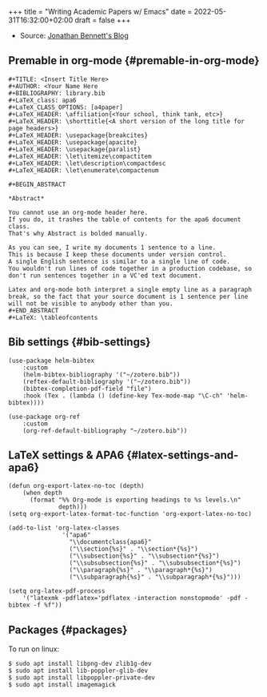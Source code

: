 +++
title = "Writing Academic Papers w/ Emacs"
date = 2022-05-31T16:32:00+02:00
draft = false
+++

-   Source: [Jonathan Bennett's Blog](https://jonathanabennett.github.io/blog/2019/05/29/writing-academic-papers-with-org-mode/)


## Premable in org-mode {#premable-in-org-mode}

```text
#+TITLE: <Insert Title Here>
#+AUTHOR: <Your Name Here
#+BIBLIOGRAPHY: library.bib
#+LaTeX_class: apa6
#+LaTeX_CLASS_OPTIONS: [a4paper]
#+LaTeX_HEADER: \affiliation{<Your school, think tank, etc>}
#+LaTeX_HEADER: \shorttitle{<A short version of the long title for page headers>}
#+LaTeX_HEADER: \usepackage{breakcites}
#+LaTeX_HEADER: \usepackage{apacite}
#+LaTeX_HEADER: \usepackage{paralist}
#+LaTeX_HEADER: \let\itemize\compactitem
#+LaTeX_HEADER: \let\description\compactdesc
#+LaTeX_HEADER: \let\enumerate\compactenum

#+BEGIN_ABSTRACT

*Abstract*

You cannot use an org-mode header here.
If you do, it trashes the table of contents for the apa6 document class.
That's why Abstract is bolded manually.

As you can see, I write my documents 1 sentence to a line.
This is because I keep these documents under version control.
A single English sentence is similar to a single line of code.
You wouldn't run lines of code together in a production codebase, so don't run sentences together in a VC'ed text document.

Latex and org-mode both interpret a single empty line as a paragraph break, so the fact that your source document is 1 sentence per line will not be visible to anybody other than you.
#+END_ABSTRACT
#+LaTeX: \tableofcontents
```


## Bib settings {#bib-settings}

```elisp
(use-package helm-bibtex
    :custom
    (helm-bibtex-bibliography '("~/zotero.bib"))
    (reftex-default-bibliography '("~/zotero.bib"))
    (bibtex-completion-pdf-field "file")
    :hook (Tex . (lambda () (define-key Tex-mode-map "\C-ch" 'helm-bibtex))))

(use-package org-ref
    :custom
    (org-ref-default-bibliography "~/zotero.bib"))
```


## LaTeX settings &amp; APA6 {#latex-settings-and-apa6}

```elisp
(defun org-export-latex-no-toc (depth)
    (when depth
      (format "%% Org-mode is exporting headings to %s levels.\n"
              depth)))
(setq org-export-latex-format-toc-function 'org-export-latex-no-toc)

(add-to-list 'org-latex-classes
               '("apa6"
                 "\\documentclass{apa6}"
                 ("\\section{%s}" . "\\section*{%s}")
                 ("\\subsection{%s}" . "\\subsection*{%s}")
                 ("\\subsubsection{%s}" . "\\subsubsection*{%s}")
                 ("\\paragraph{%s}" . "\\paragraph*{%s}")
                 ("\\subparagraph{%s}" . "\\subparagraph*{%s}")))

(setq org-latex-pdf-process
    '("latexmk -pdflatex='pdflatex -interaction nonstopmode' -pdf -bibtex -f %f"))
```


## Packages {#packages}

To run on linux:

```text
$ sudo apt install libpng-dev zlib1g-dev
$ sudo apt install lib-poppler-glib-dev
$ sudo apt install libpoppler-private-dev
$ sudo apt install imagemagick
```
